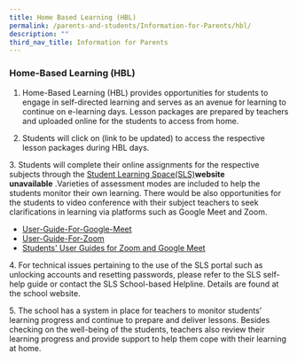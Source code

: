 ```yaml
---
title: Home Based Learning (HBL)
permalink: /parents-and-students/Information-for-Parents/hbl/
description: ""
third_nav_title: Information for Parents
---
```

### Home-Based Learning (HBL)

1. Home-Based Learning (HBL) provides opportunities for students to engage in self-directed learning and serves as an avenue for learning to continue on e-learning days. Lesson packages are prepared by teachers and uploaded online for the students to access from home.

2. Students will click on (link to be updated) to access the respective lesson packages during HBL days.

3. Students will complete their online assignments for the respective subjects through the [Student Learning Space(SLS)](https://vle.learning.moe.edu.sg/login)**website unavailable** .Varieties of assessment modes are included to help the students monitor their own learning. There would be also opportunities for the students to video conference with their subject teachers to seek clarifications in learning via platforms such as Google Meet and Zoom.

* [User-Guide-For-Google-Meet](/files/User-Guide-For-Google-Meet.pdf)
* [User-Guide-For-Zoom](/files/User-Guide-For-Zoom.pdf)
* [Students' User Guides for Zoom and Google Meet](http://go.gov.sg/user-guides-zoom-google-meet)

4. For technical issues pertaining to the use of the SLS portal such as unlocking accounts and resetting passwords, please refer to the SLS self-help guide or contact the SLS School-based Helpline. Details are found at the school website.

5. The school has a system in place for teachers to monitor students’ learning progress and continue to prepare and deliver lessons. Besides checking on the well-being of the students, teachers also review their learning progress and provide support to help them cope with their learning at home.